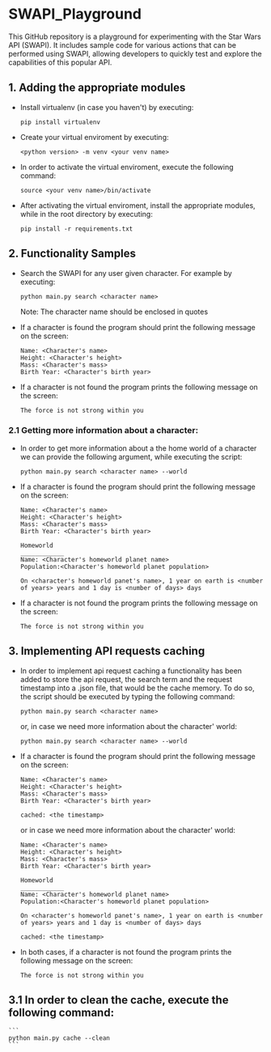 # SWAPI_Playground
This GitHub repository is a playground for experimenting with the Star Wars API (SWAPI). It includes sample code for various actions that can be performed using SWAPI, allowing developers to quickly test and explore the capabilities of this popular API.

## 1. Adding the appropriate modules
- Install virtualenv (in case you haven't) by executing:
    ```source
    pip install virtualenv
    ```

- Create your virtual enviroment by executing:
    ```
    <python version> -m venv <your venv name>
    ```
- In order to activate the virtual enviroment, execute the following command:
    ```
    source <your venv name>/bin/activate
    ```

-   After activating the virtual enviroment, install the appropriate modules, while in the root directory by executing:
    ```source
    pip install -r requirements.txt
    ```

## 2. Functionality Samples
- Search the SWAPI for any user given character. For example by executing:
    ```
    python main.py search <character name>
    ```
    Note: The character name should be enclosed in quotes

- If a character is found the program should print the following message on the screen:
    ```
    Name: <Character's name>
    Height: <Character's height>
    Mass: <Character's mass>
    Birth Year: <Character's birth year>
    ```

- If a character is not found the program prints the following message on the screen:
    ```
    The force is not strong within you
    ```

### 2.1 Getting more information about a character:
- In order to get more information about a the home world of a character we can provide the following argument, while executing the script:

    ```
    python main.py search <character name> --world
    ```

- If a character is found the program should print the following message on the screen:
    ```
    Name: <Character's name>
    Height: <Character's height>
    Mass: <Character's mass>
    Birth Year: <Character's birth year>

    Homeworld
    ____________
    Name: <Character's homeworld planet name>
    Population:<Character's homeworld planet population>

    On <character's homeworld panet's name>, 1 year on earth is <number of years> years and 1 day is <number of days> days
    ```

- If a character is not found the program prints the following message on the screen:
    ```
    The force is not strong within you
    ```

## 3. Implementing API requests caching

- In order to implement api request caching a functionality has been added to store the api request, the search term and the request timestamp into a .json file, that would be the cache memory. To do so, the script should be executed by typing the following command:

    ```
    python main.py search <character name>
    ```
    or, in case we need more information about the character' world:
    ```
    python main.py search <character name> --world
    ```

- If a character is found the program should print the following message on the screen:
    ```
    Name: <Character's name>
    Height: <Character's height>
    Mass: <Character's mass>
    Birth Year: <Character's birth year>

    cached: <the timestamp>
    ```
    or in case we need more information about the character' world:

    ```
    Name: <Character's name>
    Height: <Character's height>
    Mass: <Character's mass>
    Birth Year: <Character's birth year>

    Homeworld
    ____________
    Name: <Character's homeworld planet name>
    Population:<Character's homeworld planet population>

    On <character's homeworld panet's name>, 1 year on earth is <number of years> years and 1 day is <number of days> days

    cached: <the timestamp>
    ```
- In both cases, if a character is not found the program prints the following message on the screen:
    ```
    The force is not strong within you
    ```


## 3.1 In order to clean the cache, execute the following command:
    ```
    python main.py cache --clean
    ```